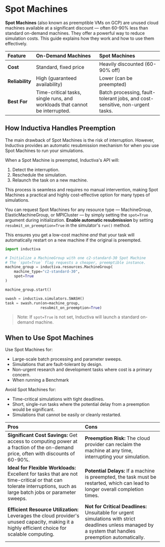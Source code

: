 # Spot Machines

**Spot Machines** (also known as preemptible VMs on GCP) are unused cloud machines available at a significant discount — often 60-90% less than standard on-demand machines. They offer a powerful way to reduce simulation costs. This guide explains how they work and how to use them effectively.

| Feature | On-Demand Machines | Spot Machines |
| :--- | :--- | :--- |
| **Cost** | Standard, fixed price | Heavily discounted (60-90% off) |
| **Reliability** | High (guaranteed availability) | Lower (can be preempted) |
| **Best For** | Time-critical tasks, single runs, and workloads that cannot be interrupted. | Batch processing, fault-tolerant jobs, and cost-sensitive, non-urgent tasks. |

## How Inductiva Handles Preemption

The main drawback of Spot Machines is the risk of interruption. However, Inductiva provides an automatic resubmission mechanism for when you use Spot Machines to run your simulations.

When a Spot Machine is preempted, Inductiva's API will:

1. Detect the interruption.
2. Reschedule the simulation.
3. Relaunch the task on a new machine.

This process is seamless and requires no manual intervention, making Spot Machines a practical and highly cost-effective option for many types of simulations.

You can request Spot Machines for any resource type — MachineGroup, ElasticMachineGroup, or MPICluster — by simply setting the `spot=True` argument during initialization. **Enable automatic resubmission** by setting `resubmit_on_preemption=True` in the simulator's `run()` method.

This ensures you get a low-cost machine _and_ that your task will automatically restart on a new machine if the original is preempted.

```python
import inductiva

# Initialize a MachineGroup with one c2-standard-30 Spot Machine
# The `spot=True` flag requests a cheaper, preemptible instance.
machine_group = inductiva.resources.MachineGroup(
    machine_type="c2-standard-30", 
    spot=True
)

machine_group.start()

swash = inductiva.simulators.SWASH()
task = swash.run(on=machine_group,
                resubmit_on_preemption=True)
```

> Note: If `spot=True` is not set, Inductiva will launch a standard on-demand machine.

## When to Use Spot Machines

Use Spot Machines for:
- Large-scale batch processing and parameter sweeps.
- Simulations that are fault-tolerant by design.
- Non-urgent research and development tasks where cost is a primary concern.
- When running a Benchmark

Avoid Spot Machines for:
- Time-critical simulations with tight deadlines.
- Short, single-run tasks where the potential delay from a preemption would be significant.
- Simulations that cannot be easily or cleanly restarted.


| Pros | Cons |
| :--- | :--- |
| **Significant Cost Savings:** Get access to computing power at a fraction of the on-demand price, often with discounts of 60-90%. | **Preemption Risk:** The cloud provider can reclaim the machine at any time, interrupting your simulation. |
| **Ideal for Flexible Workloads:** Excellent for tasks that are not time-critical or that can tolerate interruptions, such as large batch jobs or parameter sweeps. | **Potential Delays:** If a machine is preempted, the task must be restarted, which can lead to longer overall completion times. |
| **Efficient Resource Utilization:** Leverages the cloud provider's unused capacity, making it a highly efficient choice for scalable computing. | **Not for Critical Deadlines:** Unsuitable for urgent simulations with strict deadlines unless managed by a system that handles preemption automatically. |
